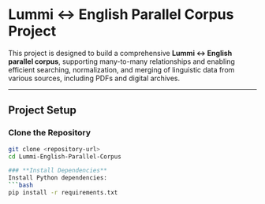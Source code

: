 # Lummi ↔ English Parallel Corpus Project

This project is designed to build a comprehensive **Lummi ↔ English parallel corpus**, supporting many-to-many relationships and enabling efficient searching, normalization, and merging of linguistic data from various sources, including PDFs and digital archives.

---

##  **Project Setup**

### **Clone the Repository**
```bash
git clone <repository-url>
cd Lummi-English-Parallel-Corpus

### **Install Dependencies**
Install Python dependencies:
```bash
pip install -r requirements.txt
